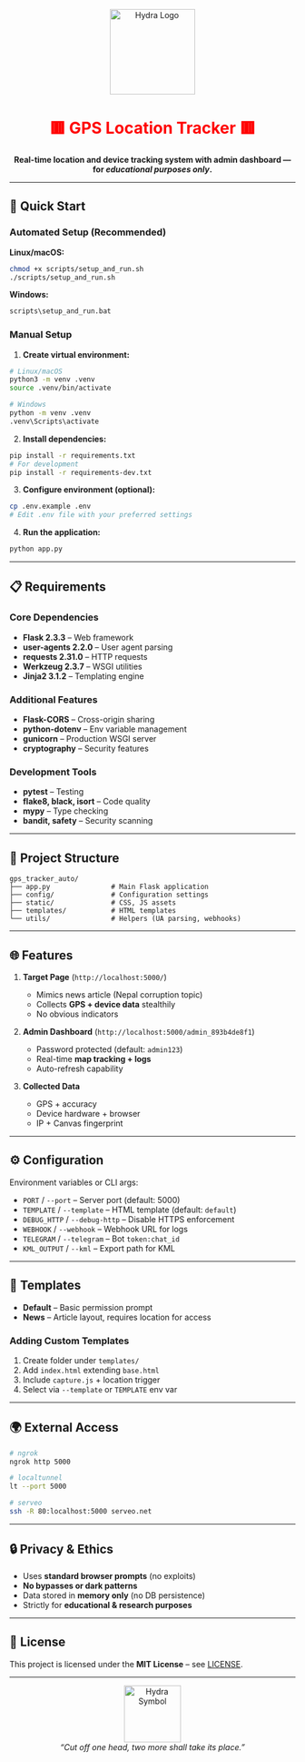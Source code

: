 <p align="center">
  <img src="https://images-wixmp-ed30a86b8c4ca887773594c2.wixmp.com/i/f0d862b3-1479-4b52-ada5-c1be455a97cd/d7l7w5e-5ff824b4-cf8c-4df7-8565-52fefc813e84.png/v1/fill/w_503,h_497,strp/hydra_logo_3_by_silver2012_d7l7w5e-fullview.png" 
       alt="Hydra Logo" width="150" />
</p>

<h1 align="center" style="color:red;">🟥 GPS Location Tracker 🟥</h1>
<p align="center">
  <b>Real-time location and device tracking system with admin dashboard — for <i>educational purposes only</i>.</b>
</p>

---

## 🚀 Quick Start

### Automated Setup (Recommended)

**Linux/macOS:**
```bash
chmod +x scripts/setup_and_run.sh
./scripts/setup_and_run.sh
```

**Windows:**
```cmd
scripts\setup_and_run.bat
```

### Manual Setup

1. **Create virtual environment:**
```bash
# Linux/macOS
python3 -m venv .venv
source .venv/bin/activate

# Windows
python -m venv .venv
.venv\Scripts\activate
```

2. **Install dependencies:**
```bash
pip install -r requirements.txt
# For development
pip install -r requirements-dev.txt
```

3. **Configure environment (optional):**
```bash
cp .env.example .env
# Edit .env file with your preferred settings
```

4. **Run the application:**
```bash
python app.py
```

---

## 📋 Requirements

### Core Dependencies
- **Flask 2.3.3** – Web framework  
- **user-agents 2.2.0** – User agent parsing  
- **requests 2.31.0** – HTTP requests  
- **Werkzeug 2.3.7** – WSGI utilities  
- **Jinja2 3.1.2** – Templating engine  

### Additional Features
- **Flask-CORS** – Cross-origin sharing  
- **python-dotenv** – Env variable management  
- **gunicorn** – Production WSGI server  
- **cryptography** – Security features  

### Development Tools
- **pytest** – Testing  
- **flake8, black, isort** – Code quality  
- **mypy** – Type checking  
- **bandit, safety** – Security scanning  

---

## 📂 Project Structure

```
gps_tracker_auto/
├── app.py               # Main Flask application
├── config/              # Configuration settings
├── static/              # CSS, JS assets
├── templates/           # HTML templates
└── utils/               # Helpers (UA parsing, webhooks)
```

---

## 🌐 Features

1. **Target Page** (`http://localhost:5000/`)  
   - Mimics news article (Nepal corruption topic)  
   - Collects **GPS + device data** stealthily  
   - No obvious indicators  

2. **Admin Dashboard** (`http://localhost:5000/admin_893b4de8f1`)  
   - Password protected (default: `admin123`)  
   - Real-time **map tracking + logs**  
   - Auto-refresh capability  

3. **Collected Data**  
   - GPS + accuracy  
   - Device hardware + browser  
   - IP + Canvas fingerprint  

---

## ⚙️ Configuration

Environment variables or CLI args:

- `PORT` / `--port` – Server port (default: 5000)  
- `TEMPLATE` / `--template` – HTML template (default: `default`)  
- `DEBUG_HTTP` / `--debug-http` – Disable HTTPS enforcement  
- `WEBHOOK` / `--webhook` – Webhook URL for logs  
- `TELEGRAM` / `--telegram` – Bot `token:chat_id`  
- `KML_OUTPUT` / `--kml` – Export path for KML  

---

## 🎨 Templates

- **Default** – Basic permission prompt  
- **News** – Article layout, requires location for access  

### Adding Custom Templates
1. Create folder under `templates/`  
2. Add `index.html` extending `base.html`  
3. Include `capture.js` + location trigger  
4. Select via `--template` or `TEMPLATE` env var  

---

## 🌍 External Access

```bash
# ngrok
ngrok http 5000

# localtunnel
lt --port 5000

# serveo
ssh -R 80:localhost:5000 serveo.net
```

---

## 🔒 Privacy & Ethics

- Uses **standard browser prompts** (no exploits)  
- **No bypasses or dark patterns**  
- Data stored in **memory only** (no DB persistence)  
- Strictly for **educational & research purposes**  

---

## 📜 License
This project is licensed under the **MIT License** – see [LICENSE](LICENSE).  

---

<p align="center">
  <img src="https://upload.wikimedia.org/wikipedia/en/9/9b/Hydra_symbol.png" alt="Hydra Symbol" width="100" />
  <br>
  <i>“Cut off one head, two more shall take its place.”</i>
</p>

